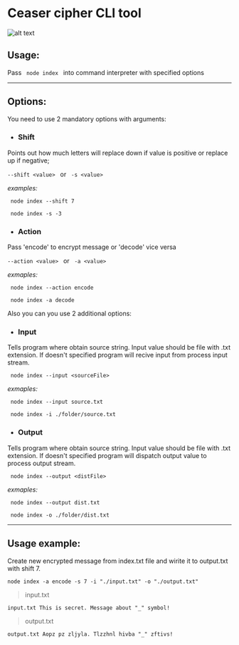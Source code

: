 # Ceaser cipher CLI tool
![alt text](https://res.cloudinary.com/practicaldev/image/fetch/s--1-VesoOt--/c_imagga_scale,f_auto,fl_progressive,h_420,q_auto,w_1000/https://thepracticaldev.s3.amazonaws.com/i/w5r4uoh0htwo6wuwshq7.jpg)

<h2> Usage: </h2>

Pass <code> node index </code> into command interpreter with specified options  

***

<h2> Options: </h2>

You need to use 2 mandatory options with arguments: 

+ ### **Shift**
Points out how much letters will replace down if value is positive
or replace up if negative;

``` --shift <value>  ``` or ``` -s <value>```

_examples:_

``` node index --shift 7```

``` node index -s -3```

+ ### **Action**
Pass 'encode' to encrypt message or 'decode' vice versa

``` --action <value>  ``` or ``` -a <value>```

_exmaples:_

``` node index --action encode```

``` node index -a decode```  

Also you can you use 2 additional options: 

+ ### **Input**

Tells program where obtain source string.
 Input value should be file with .txt extension. If doesn't specified program will recive input from process input stream.

``` node index --input <sourceFile>```


 _exmaples:_

``` node index --input source.txt```

``` node index -i ./folder/source.txt```

+ ### **Output**

Tells program where obtain source string.
Input value should be file with .txt extension. If doesn't specified program will dispatch output value to process output stream.
 
``` node index --output <distFile>```

 _exmaples:_

``` node index --output dist.txt```

``` node index -o ./folder/dist.txt```

*** 

<h2>  Usage example: </h2>

Create new encrypted message from index.txt file and wirite it to output.txt with shift 7.

```node index -a encode -s 7 -i "./input.txt" -o "./output.txt"```

> input.txt

```input.txt This is secret. Message about "_" symbol!```

> output.txt  

```output.txt Aopz pz zljyla. Tlzzhnl hivba "_" zftivs!```

